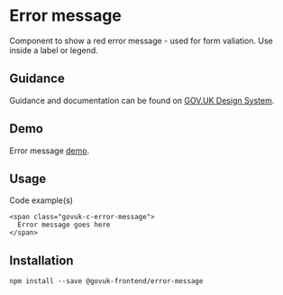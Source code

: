 # Error message

Component to show a red error message - used for form valiation.
Use inside a label or legend.

## Guidance

Guidance and documentation can be found on [GOV.UK Design System](linkgoeshere).

## Demo

Error message [demo](http://govuk-frontend.herokuapp.com/components/error-message/index.html).

## Usage

Code example(s)

```
<span class="govuk-c-error-message">
  Error message goes here
</span>

```


## Installation

```
npm install --save @govuk-frontend/error-message
```

